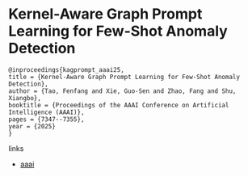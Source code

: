 # Kernel-Aware Graph Prompt Learning for Few-Shot Anomaly Detection

```
@inproceedings{kagprompt_aaai25,
title = {Kernel-Aware Graph Prompt Learning for Few-Shot Anomaly Detection},
author = {Tao, Fenfang and Xie, Guo-Sen and Zhao, Fang and Shu, Xiangbo},
booktitle = {Proceedings of the AAAI Conference on Artificial Intelligence (AAAI)},
pages = {7347--7355},
year = {2025}
}
```

links
- [aaai](https://ojs.aaai.org/index.php/AAAI/article/view/32790)
